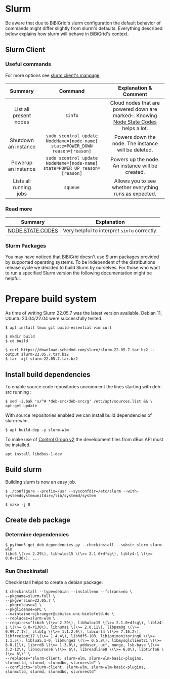 # Slurm
Be aware that due to BiBiGrid's slurm configuration the default behavior of commands might differ slightly from slurm's defaults.
Everything described below explains how slurm will behave in BiBiGrid's context.

## Slurm Client
### Useful commands
For more options see [slurm client's manpage](https://manpages.debian.org/testing/slurm-client/slurm-wlm.1).

|        Summary         |                                   Command                                    |                                                                            Explanation & Comment                                                                            |
|:----------------------:|:----------------------------------------------------------------------------:|:---------------------------------------------------------------------------------------------------------------------------------------------------------------------------:|
| List all present nodes |                                   `sinfo`                                    | Cloud nodes that are powered down are marked`~`. Knowing [Node State Codes](https://manpages.debian.org/testing/slurm-client/sinfo.1.en.html#NODE_STATE_CODES) helps a lot. |
|  Shutdown an instance  | `sudo scontrol update NodeName=[node-name] state=POWER_DOWN reason=[reason]` |                                                             Powers down the node. The instance will be deleted.                                                             |
|  Powerup an instance   |  `sudo scontrol update NodeName=[node-name] state=POWER_UP reason=[reason]`  |                                                              Powers up the node. An instance will be created.                                                               |
| Lists all running jobs |                                   `squeue`                                   |                                                           Allows you to see whether everything runs as expected.                                                            |

### Read more

|                                      Summary                                      |                 Explanation                  |
|:---------------------------------------------------------------------------------:|:--------------------------------------------:|
| [NODE STATE CODES](https://slurm.schedmd.com/sinfo.html#SECTION_NODE-STATE-CODES) | Very helpful to interpret `sinfo` correctly. |


### Slurm Packages

You may have noticed that BiBiGrid doesn't use Slurm packages provided by supported operating systems.
To be independent of the distributions release cycle we decided to build Slurm by ourselves. For those
who want to run a specified Slurm version the following documentation might be helpful.

# Prepare build system

As time of writing Slurm 22.05.7 was the latest version available. Debian 11, Ubuntu 20.04/22.04 were
successfully tested.

```
$ apt install tmux git build-essential vim curl

$ mkdir build
$ cd build
 
$ curl https://download.schedmd.com/slurm/slurm-22.05.7.tar.bz2 --output slurm-22.05.7.tar.bz2
$ tar -xjf slurm-22.05.7.tar.bz2
```

## Install build dependencies

To enable source code repositories uncomment the lines starting with deb-src running :
```shell
$ sed -i.bak 's/^# *deb-src/deb-src/g' /etc/apt/sources.list && \
apt-get update
```

With source repositories enabled we can install build dependencies of slurm-wlm.

```shell
$ apt build-dep -y slurm-wlm
```

To make use of [Control Group v2](https://slurm.schedmd.com/cgroup_v2.html) the development 
files from dBus API must be installed.

```shell
apt install libdbus-1-dev
```

## Build slurm

Building slurm is now an easy job.

```shell
$ ./configure --prefix=/usr --sysconfdir=/etc/slurm --with-systemdsystemunitdir=/lib/systemd/system

$ make -j 8
```


## Create deb package

### Determine dependencies

```shell
$ python3 get_deb_dependencies.py --checkinstall --substr slurm slurm-wlm
libc6 \(\>= 2.29\), libhwloc15 \(\>= 2.1.0+dfsg\), liblz4-1 \(\>= 0.0~r130\), ...
```


### Run Checkinstall
Checkinstall helps to create a debian package:

```shell
$ checkinstall --type=debian --install=no --fstrans=no \
--pkgname=slurm-full \
--pkgversion=22.05.7 \
--pkgrelease=1 \
--pkglicense=GPL \
--maintainer=jkrueger@cebitec.uni-bielefeld.de \
--replaces=slurm-wlm \
--requires="libc6 \(\>= 2.29\), libhwloc15 \(\>= 2.1.0+dfsg\), liblz4-1 \(\>= 0.0~r130\), libnuma1 \(\>= 2.0.11\), libpam0g \(\>= 0.99.7.1\), zlib1g \(\>= 1:1.2.0\), libcurl4 \(\>= 7.16.2\), libfreeipmi17 \(\>= 1.4.4\), libhdf5-103, libipmimonitoring6 \(\>= 1.1.5\), liblua5.1-0, libmunge2 \(\>= 0.5.8\), libmysqlclient21 \(\>= 8.0.11\), librrd8 \(\>= 1.3.0\), adduser, ucf, munge, lsb-base \(\>= 3.2-12\), libncurses6 \(\>= 6\), libreadline8 \(\>= 6.0\), libtinfo6 \(\>= 6\)" \
--replaces="slurm-client, slurm-wlm, slurm-wlm-basic-plugins, slurmctld, slurmd, slurmdbd, slurmrestd" \
--conflicts="slurm-client, slurm-wlm, slurm-wlm-basic-plugins, slurmctld, slurmd, slurmdbd, slurmrestd"
```
